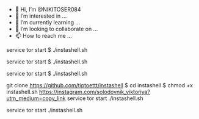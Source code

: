 - 👋 Hi, I’m @NIKITOSER084
- 👀 I’m interested in ...
- 🌱 I’m currently learning ...
- 💞️ I’m looking to collaborate on ...
- 📫 How to reach me ...

<!---
NIKITOSER084/NIKITOSER084 is a ✨ special ✨ repository because its `README.md` (this file) appears on your GitHub profile.
You can click the Preview link to take a look at your changes.
--->
 service tor start
$ ./instashell.sh

 service tor start
$ ./instashell.sh

 service tor start
$ ./instashell.sh

 git clone https://github.com/tiptoettt/instashell
$ cd instashell
$ chmod +x instashell.sh
https://instagram.com/solodovnik_viktoriya?utm_medium=copy_link
 service tor start
./instashell.sh

service tor start
./instashell.sh
